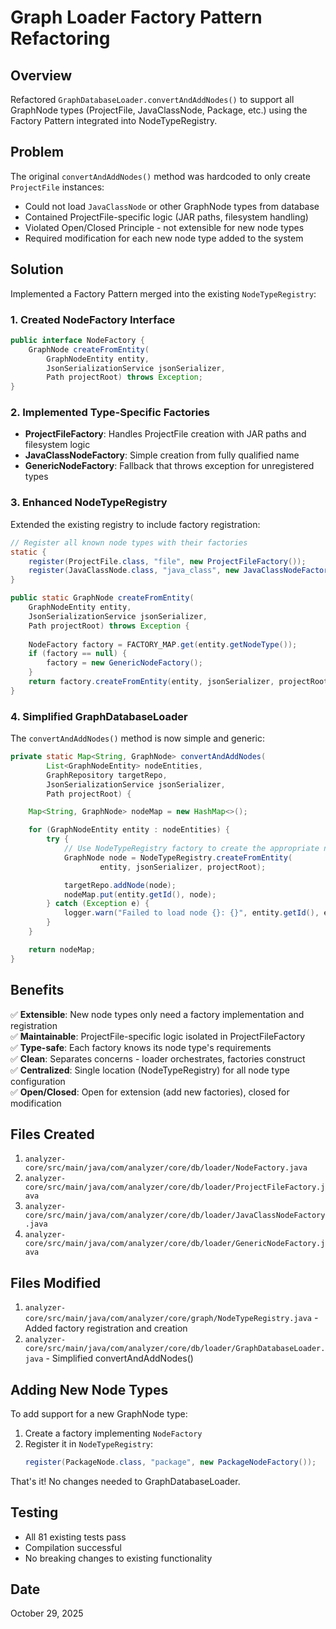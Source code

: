 # Graph Loader Factory Pattern Refactoring

## Overview

Refactored `GraphDatabaseLoader.convertAndAddNodes()` to support all GraphNode types (ProjectFile, JavaClassNode, Package, etc.) using the Factory Pattern integrated into NodeTypeRegistry.

## Problem

The original `convertAndAddNodes()` method was hardcoded to only create `ProjectFile` instances:
- Could not load `JavaClassNode` or other GraphNode types from database
- Contained ProjectFile-specific logic (JAR paths, filesystem handling)
- Violated Open/Closed Principle - not extensible for new node types
- Required modification for each new node type added to the system

## Solution

Implemented a Factory Pattern merged into the existing `NodeTypeRegistry`:

### 1. Created NodeFactory Interface
```java
public interface NodeFactory {
    GraphNode createFromEntity(
        GraphNodeEntity entity,
        JsonSerializationService jsonSerializer,
        Path projectRoot) throws Exception;
}
```

### 2. Implemented Type-Specific Factories

- **ProjectFileFactory**: Handles ProjectFile creation with JAR paths and filesystem logic
- **JavaClassNodeFactory**: Simple creation from fully qualified name
- **GenericNodeFactory**: Fallback that throws exception for unregistered types

### 3. Enhanced NodeTypeRegistry

Extended the existing registry to include factory registration:
```java
// Register all known node types with their factories
static {
    register(ProjectFile.class, "file", new ProjectFileFactory());
    register(JavaClassNode.class, "java_class", new JavaClassNodeFactory());
}

public static GraphNode createFromEntity(
    GraphNodeEntity entity,
    JsonSerializationService jsonSerializer,
    Path projectRoot) throws Exception {
    
    NodeFactory factory = FACTORY_MAP.get(entity.getNodeType());
    if (factory == null) {
        factory = new GenericNodeFactory();
    }
    return factory.createFromEntity(entity, jsonSerializer, projectRoot);
}
```

### 4. Simplified GraphDatabaseLoader

The `convertAndAddNodes()` method is now simple and generic:
```java
private static Map<String, GraphNode> convertAndAddNodes(
        List<GraphNodeEntity> nodeEntities,
        GraphRepository targetRepo,
        JsonSerializationService jsonSerializer,
        Path projectRoot) {

    Map<String, GraphNode> nodeMap = new HashMap<>();

    for (GraphNodeEntity entity : nodeEntities) {
        try {
            // Use NodeTypeRegistry factory to create the appropriate node type
            GraphNode node = NodeTypeRegistry.createFromEntity(
                    entity, jsonSerializer, projectRoot);

            targetRepo.addNode(node);
            nodeMap.put(entity.getId(), node);
        } catch (Exception e) {
            logger.warn("Failed to load node {}: {}", entity.getId(), e.getMessage(), e);
        }
    }

    return nodeMap;
}
```

## Benefits

✅ **Extensible**: New node types only need a factory implementation and registration  
✅ **Maintainable**: ProjectFile-specific logic isolated in ProjectFileFactory  
✅ **Type-safe**: Each factory knows its node type's requirements  
✅ **Clean**: Separates concerns - loader orchestrates, factories construct  
✅ **Centralized**: Single location (NodeTypeRegistry) for all node type configuration  
✅ **Open/Closed**: Open for extension (add new factories), closed for modification  

## Files Created

1. `analyzer-core/src/main/java/com/analyzer/core/db/loader/NodeFactory.java`
2. `analyzer-core/src/main/java/com/analyzer/core/db/loader/ProjectFileFactory.java`
3. `analyzer-core/src/main/java/com/analyzer/core/db/loader/JavaClassNodeFactory.java`
4. `analyzer-core/src/main/java/com/analyzer/core/db/loader/GenericNodeFactory.java`

## Files Modified

1. `analyzer-core/src/main/java/com/analyzer/core/graph/NodeTypeRegistry.java` - Added factory registration and creation
2. `analyzer-core/src/main/java/com/analyzer/core/db/loader/GraphDatabaseLoader.java` - Simplified convertAndAddNodes()

## Adding New Node Types

To add support for a new GraphNode type:

1. Create a factory implementing `NodeFactory`
2. Register it in `NodeTypeRegistry`:
   ```java
   register(PackageNode.class, "package", new PackageNodeFactory());
   ```

That's it! No changes needed to GraphDatabaseLoader.

## Testing

- All 81 existing tests pass
- Compilation successful
- No breaking changes to existing functionality

## Date

October 29, 2025
